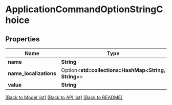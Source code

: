 # ApplicationCommandOptionStringChoice

## Properties

Name | Type | Description | Notes
------------ | ------------- | ------------- | -------------
**name** | **String** |  | 
**name_localizations** | Option<**std::collections::HashMap<String, String>**> |  | [optional]
**value** | **String** |  | 

[[Back to Model list]](../README.md#documentation-for-models) [[Back to API list]](../README.md#documentation-for-api-endpoints) [[Back to README]](../README.md)


